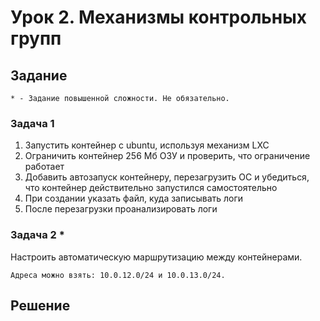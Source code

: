 # Урок 2. Механизмы контрольных групп

## Задание

```
* - Задание повышенной сложности. Не обязательно.
```

### Задача 1

1) Запустить контейнер с ubuntu, используя механизм LXC
2) Ограничить контейнер 256 Мб ОЗУ и проверить, что ограничение работает
3) Добавить автозапуск контейнеру, перезагрузить ОС и убедиться, что контейнер действительно запустился самостоятельно
4) При создании указать файл, куда записывать логи
5) После перезагрузки проанализировать логи

### Задача 2 *

Настроить автоматическую маршрутизацию между контейнерами.

```
Адреса можно взять: 10.0.12.0/24 и 10.0.13.0/24.
```

## Решение
